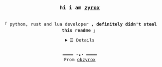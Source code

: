 <h3 align="center"><samp>hi i am <b><a rel="nofollow noopener noreferrer" target="_blank" href="https://ppl.moe/u/zyrox">zyrox</a></b></samp></h3>
<p align="center"><br>
  <samp>
    「 python, rust and lua developer <b>, definitely didn't steal this readme</b> 」<br>
  </samp>
</p>
<details align="center">
   <summary> <samp>&#9776; Details</samp></summary>
   <p align="center">
     <br>
      <a href="https://github.com/okzyrox?tab=repositories" target="_blank"><img alt="Code" src="https://img.shields.io/badge/-code-000000?style=flat-square&logo=Plex&logoColor=white"></a>
      <a href="https://github.com/okzyrox?tab=repositories&language=python" target="_blank"><img alt="Python" src="https://img.shields.io/badge/-Python-3572A5?style=flat-square&logo=Python&logoColor=white"></a>
      <a href="https://github.com/okzyrox?tab=repositories&language=rust" target="_blank"><img alt="Rust" src="https://img.shields.io/badge/-Rust-f34b7d?style=flat-square&logo=rust&logoColor=white"></a>
  <br>
  <img src="https://github-readme-stats.vercel.app/api?username=okzyrox&show_icons=true&hide_border=true&hide=issues&title_color=5391FE&icon_color=000000&text_color=555"></img><br>
  </samp>
  </p>
</details>
<br>
<samp>
  <p align="center">
    ════ ⋆★⋆ ════<br>
    From <a href="https://github.com/okzyrox/okzyrox">okzyrox</a>
  </p>
</samp>
